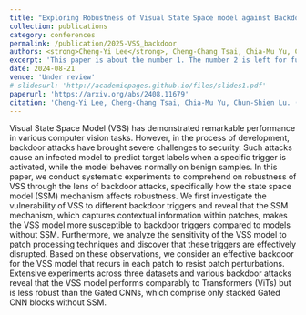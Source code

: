 ```yaml
---
title: "Exploring Robustness of Visual State Space model against Backdoor Attacks"
collection: publications
category: conferences
permalink: /publication/2025-VSS_backdoor
authors: <strong>Cheng-Yi Lee</strong>, Cheng-Chang Tsai, Chia-Mu Yu, Chun-Shien Lu
excerpt: 'This paper is about the number 1. The number 2 is left for future work.'
date: 2024-08-21
venue: 'Under review'
# slidesurl: 'http://academicpages.github.io/files/slides1.pdf'
paperurl: 'https://arxiv.org/abs/2408.11679'
citation: 'Cheng-Yi Lee, Cheng-Chang Tsai, Chia-Mu Yu, Chun-Shien Lu. (2024). "Exploring Robustness of Visual State Space model against Backdoor Attacks"'
---
```

Visual State Space Model (VSS) has demonstrated remarkable performance in various computer vision tasks. However, in the process of development, backdoor attacks have brought severe challenges to security. Such attacks cause an infected model to predict target labels when a specific trigger is activated, while the model behaves normally on benign samples. 
In this paper, we conduct systematic experiments to comprehend on robustness of VSS through the lens of backdoor attacks, specifically how the state space model (SSM) mechanism affects robustness. We first investigate the vulnerability of VSS to different backdoor triggers and reveal that the SSM mechanism, which captures contextual information within patches, makes the VSS model more susceptible to backdoor triggers compared to models without SSM. 
Furthermore, we analyze the sensitivity of the VSS model to patch processing techniques and discover that these triggers are effectively disrupted. Based on these observations, we consider an effective backdoor for the VSS model that recurs in each patch to resist patch perturbations. 
Extensive experiments across three datasets and various backdoor attacks reveal that the VSS model performs comparably to Transformers (ViTs) but is less robust than the Gated CNNs, which comprise only stacked Gated CNN blocks without SSM.